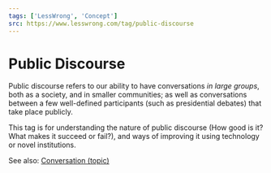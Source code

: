 ```yaml
---
tags: ['LessWrong', 'Concept']
src: https://www.lesswrong.com/tag/public-discourse
---
```


# Public Discourse
Public discourse refers to our ability to have conversations *in large groups*, both as a society, and in smaller communities; as well as conversations between a few well-defined participants (such as presidential debates) that take place publicly. 

This tag is for understanding the nature of public discourse (How good is it? What makes it succeed or fail?), and ways of improving it using technology or novel institutions. 

See also: [Conversation (topic)](https://www.lesswrong.com/tag/conversation-topic)

